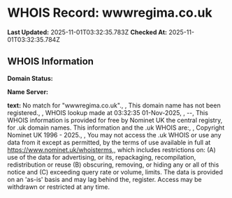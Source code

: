 # WHOIS Record: wwwregima.co.uk

**Last Updated:** 2025-11-01T03:32:35.783Z
**Checked At:** 2025-11-01T03:32:35.784Z

## WHOIS Information

**Domain Status:** 

**Name Server:** 

**text:** No match for "wwwregima.co.uk"., , This domain name has not been registered., , WHOIS lookup made at 03:32:35 01-Nov-2025, , --, This WHOIS information is provided for free by Nominet UK the central registry, for .uk domain names. This information and the .uk WHOIS are:, , Copyright Nominet UK 1996 - 2025., , You may not access the .uk WHOIS or use any data from it except as permitted, by the terms of use available in full at https://www.nominet.uk/whoisterms,, which includes restrictions on: (A) use of the data for advertising, or its, repackaging, recompilation, redistribution or reuse (B) obscuring, removing, or hiding any or all of this notice and (C) exceeding query rate or volume, limits. The data is provided on an 'as-is' basis and may lag behind the, register. Access may be withdrawn or restricted at any time.

